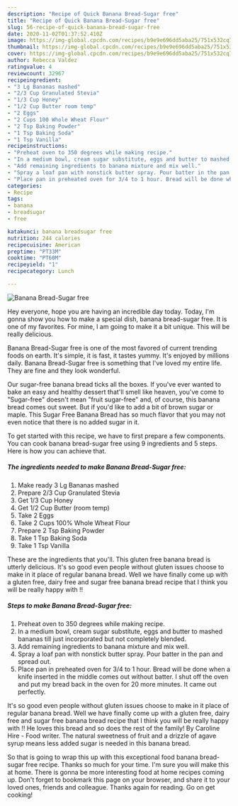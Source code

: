 ```yaml
---
description: "Recipe of Quick Banana Bread-Sugar free"
title: "Recipe of Quick Banana Bread-Sugar free"
slug: 56-recipe-of-quick-banana-bread-sugar-free
date: 2020-11-02T01:37:52.410Z
image: https://img-global.cpcdn.com/recipes/b9e9e696dd5aba25/751x532cq70/banana-bread-sugar-free-recipe-main-photo.jpg
thumbnail: https://img-global.cpcdn.com/recipes/b9e9e696dd5aba25/751x532cq70/banana-bread-sugar-free-recipe-main-photo.jpg
cover: https://img-global.cpcdn.com/recipes/b9e9e696dd5aba25/751x532cq70/banana-bread-sugar-free-recipe-main-photo.jpg
author: Rebecca Valdez
ratingvalue: 4
reviewcount: 32967
recipeingredient:
- "3 Lg Bananas mashed"
- "2/3 Cup Granulated Stevia"
- "1/3 Cup Honey"
- "1/2 Cup Butter room temp"
- "2 Eggs"
- "2 Cups 100 Whole Wheat Flour"
- "2 Tsp Baking Powder"
- "1 Tsp Baking Soda"
- "1 Tsp Vanilla"
recipeinstructions:
- "Preheat oven to 350 degrees while making recipe."
- "In a medium bowl, cream sugar substitute, eggs and butter to mashed bananas till just incorporated but not completely blended."
- "Add remaining ingredients to banana mixture and mix well."
- "Spray a loaf pan with nonstick butter spray. Pour batter in the pan and spread out."
- "Place pan in preheated oven for 3/4 to 1 hour. Bread will be done when a knife inserted in the middle comes out without batter. I shut off the oven and put my bread back in the oven for 20 more minutes. It came out perfectly."
categories:
- Recipe
tags:
- banana
- breadsugar
- free

katakunci: banana breadsugar free 
nutrition: 244 calories
recipecuisine: American
preptime: "PT33M"
cooktime: "PT60M"
recipeyield: "1"
recipecategory: Lunch

---
```



![Banana Bread-Sugar free](https://img-global.cpcdn.com/recipes/b9e9e696dd5aba25/751x532cq70/banana-bread-sugar-free-recipe-main-photo.jpg)

Hey everyone, hope you are having an incredible day today. Today, I'm gonna show you how to make a special dish, banana bread-sugar free. It is one of my favorites. For mine, I am going to make it a bit unique. This will be really delicious.

Banana Bread-Sugar free is one of the most favored of current trending foods on earth. It's simple, it is fast, it tastes yummy. It's enjoyed by millions daily. Banana Bread-Sugar free is something that I've loved my entire life. They are fine and they look wonderful.

Our sugar-free banana bread ticks all the boxes. If you&#39;ve ever wanted to bake an easy and healthy dessert that&#39;ll smell like heaven, you&#39;ve come to &#34;Sugar-free&#34; doesn&#39;t mean &#34;fruit sugar-free&#34; and, of course, this banana bread comes out sweet. But if you&#39;d like to add a bit of brown sugar or maple. This Sugar Free Banana Bread has so much flavor that you may not even notice that there is no added sugar in it.


To get started with this recipe, we have to first prepare a few components. You can cook banana bread-sugar free using 9 ingredients and 5 steps. Here is how you can achieve that.

<!--inarticleads1-->

##### The ingredients needed to make Banana Bread-Sugar free:

1. Make ready 3 Lg Bananas mashed
1. Prepare 2/3 Cup Granulated Stevia
1. Get 1/3 Cup Honey
1. Get 1/2 Cup Butter (room temp)
1. Take 2 Eggs
1. Take 2 Cups 100% Whole Wheat Flour
1. Prepare 2 Tsp Baking Powder
1. Take 1 Tsp Baking Soda
1. Take 1 Tsp Vanilla


These are the ingredients that you&#39;ll. This gluten free banana bread is utterly delicious. It&#39;s so good even people without gluten issues choose to make in it place of regular banana bread. Well we have finally come up with a gluten free, dairy free and sugar free banana bread recipe that I think you will be really happy with !! 

<!--inarticleads2-->

##### Steps to make Banana Bread-Sugar free:

1. Preheat oven to 350 degrees while making recipe.
1. In a medium bowl, cream sugar substitute, eggs and butter to mashed bananas till just incorporated but not completely blended.
1. Add remaining ingredients to banana mixture and mix well.
1. Spray a loaf pan with nonstick butter spray. Pour batter in the pan and spread out.
1. Place pan in preheated oven for 3/4 to 1 hour. Bread will be done when a knife inserted in the middle comes out without batter. I shut off the oven and put my bread back in the oven for 20 more minutes. It came out perfectly.


It&#39;s so good even people without gluten issues choose to make in it place of regular banana bread. Well we have finally come up with a gluten free, dairy free and sugar free banana bread recipe that I think you will be really happy with !! He loves this bread and so does the rest of the family! By Caroline Hire - Food writer. The natural sweetness of fruit and a drizzle of agave syrup means less added sugar is needed in this banana bread. 

So that is going to wrap this up with this exceptional food banana bread-sugar free recipe. Thanks so much for your time. I'm sure you will make this at home. There is gonna be more interesting food at home recipes coming up. Don't forget to bookmark this page on your browser, and share it to your loved ones, friends and colleague. Thanks again for reading. Go on get cooking!
